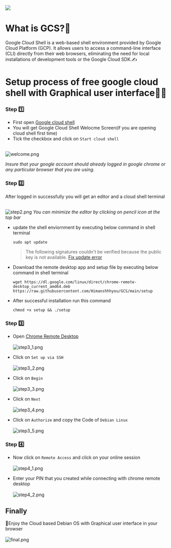 ![](images/Google_Cloud_logo.svg.png)

# What is GCS?🤔
Google Cloud Shell is a web-based shell environment provided by Google Cloud Platform (GCP). It allows users to access a command-line interface (CLI) directly from their web browsers, eliminating the need for local installations of development tools or the Google Cloud SDK.✍️

# Setup process of free google cloud shell with Graphical user interface👨‍💻

### Step 1️⃣

- First open
[Google cloud shell](https://shell.cloud.google.com)
- You will get Google Cloud Shell Welocme Screen(if you are opening cloud shell first time)
- Tick the checkbox and click on `Start cloud shell`<br><br>

![welcome.png](images/welcome.png)

*Insure that your google account should already logged in google chrome or any particular browser that you are using.*

### Step 2️⃣
After logged in successfully you will get an editor and a cloud shell terminal<br><br>

![step2.png](images/step2.png)
*You can minimize the editor by clicking on pencil icon at the top bar*

- update the shell enviornment by executing below command in shell terminal
  ```linux
  sudo apt update
  ```
  >The following signatures couldn't be verified because the public key is not available. [Fix update error](updateError.md)
  
- Download the remote desktop app and setup file by executing below command in shell terminal
    ```linux
    wget https://dl.google.com/linux/direct/chrome-remote-desktop_current_amd64.deb https://raw.githubusercontent.com/Himanshhhyou/GCS/main/setup
    ```
- After successful installation run this command
  ```linux
  chmod +x setup && ./setup
  ```

### Step 3️⃣
- Open <a href="https://remotedesktop.google.com/access" target="_blank">Chrome Remote Desktop</a><br><br>
![step3_1.png](images/step3_1.png)

- Click on `Set up via SSH` <br><br>
![step3_2.png](images/step3_2.png)

- Click on `Begin` <br><br>
![step3_3.png](images/step3_3.png)

- Click on `Next` <br><br>
![step3_4.png](images/step3_4.png)

- Click on `Authorize` and copy the Code of `Debian Linux`<br><br>
![step3_5.png](images/step3_5.png)

### Step 4️⃣
- Now click on `Remote Access` and click on your online session<br><br>
![step4_1.png](images/step4_1.png)

- Enter your PIN that you created while connecting with chrome remote desktop<br><br>
![step4_2.png](images/step4_2.png)

## Finally
🙆Enjoy the Cloud based Debian OS with Graphical user interface in your browser<br><br>
![final.png](images/final.png)

